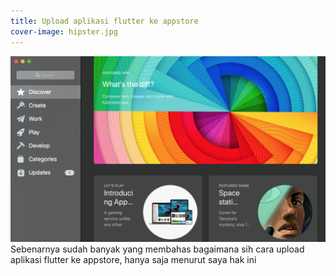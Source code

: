 ```yaml
---
title: Upload aplikasi flutter ke appstore
cover-image: hipster.jpg
---
```

![Cover](../img/31-03-2019/cover.png)
Sebenarnya sudah banyak yang membahas bagaimana sih cara upload aplikasi flutter ke appstore, hanya saja menurut saya hak ini
